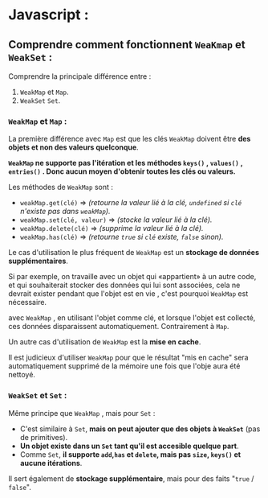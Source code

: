 # Javascript :

## Comprendre comment fonctionnent `WeaKmap` et `WeakSet` :

Comprendre la principale différence entre :

1. `WeakMap` et `Map`.
2. `WeakSet` `Set`.

### `WeakMap` et `Map` :

La première différence avec `Map` est que les clés `WeakMap` doivent être **des objets et non des valeurs quelconque**.

**`WeakMap` ne supporte pas l'itération et les méthodes `keys()` , `values()` , `entries()` . Donc aucun moyen d'obtenir toutes les clés ou valeurs.**

Les méthodes de `WeakMap` sont :

* `weakMap.get(clé)` => *(retourne la valeur lié à la clé, `undefined` si `clé` n'existe pas dans `weakMap`).*
* `weakMap.set(clé, valeur)` => *(stocke la valeur lié à la clé).*
* `weakMap.delete(clé)` => *(supprime la valeur lié à la clé).*
* `weakMap.has(clé)` => *(retourne `true` si `clé` existe, `false` sinon).*

Le cas d'utilisation le plus fréquent de `WeakMap` est un **stockage de données supplémentaires**.

Si par exemple, on travaille avec un objet qui «appartient» à un autre code, et qui souhaiterait stocker des données qui lui sont associées, cela ne devrait exister pendant que l'objet est en vie , c'est pourquoi `WeakMap` est nécessaire.

avec `WeakMap` , en utilisant l'objet comme clé, et lorsque l'objet est collecté, ces données disparaissent automatiquement. Contrairement à `Map`.

Un autre cas d'utilisation de `WeakMap` est la **mise en cache**.

Il est judicieux d'utiliser `WeakMap` pour que le résultat "mis en cache" sera automatiquement supprimé de la mémoire une fois que l'obje aura été nettoyé.

### `WeakSet` et `Set` :

Même principe que `WeakMap` , mais pour `Set` :

* C'est similaire à `Set`, **mais on peut ajouter que des objets à `WeakSet`** (pas de primitives).
* **Un objet existe dans un `Set` tant qu'il est accesible quelque part**.
* Comme `Set`, **il supporte `add`,`has` et `delete`, mais pas `size`, `keys()` et aucune itérations**.

Il sert également de **stockage supplémentaire**, mais pour des faits "`true` / `false`".
